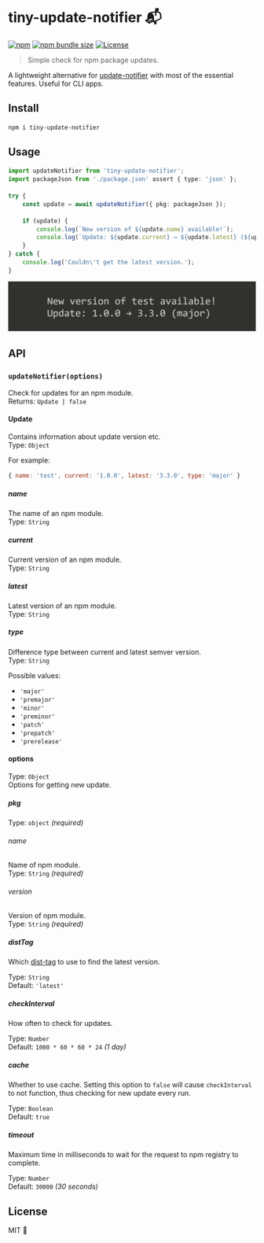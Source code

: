 # tiny-update-notifier 📬

[![npm][npm-version]][npm-link]
[![npm bundle size][bundle-size]][bundlephobia]
[![License][license]](./license)

> Simple check for npm package updates.

A lightweight alternative for [update-notifier](https://github.com/yeoman/update-notifier) with most of the essential features. Useful for CLI apps.

## Install

```bash
npm i tiny-update-notifier
```

## Usage

```ts
import updateNotifier from 'tiny-update-notifier';
import packageJson from './package.json' assert { type: 'json' };

try {
    const update = await updateNotifier({ pkg: packageJson });

    if (update) {
        console.log(`New version of ${update.name} available!`);
        console.log(`Update: ${update.current} → ${update.latest} (${update.type})`);
    }
} catch {
    console.log('Couldn\'t get the latest version.');
}
```

<img src="./.github/demo.png" alt="Example in terminal window">

## API

### `updateNotifier(options)`

Check for updates for an npm module.\
Returns: `Update | false`

#### Update

Contains information about update version etc.\
Type: `Object`

For example:
```js
{ name: 'test', current: '1.0.0', latest: '3.3.0', type: 'major' }
```

##### name

The name of an npm module.\
Type: `String`

##### current

Current version of an npm module.\
Type: `String`

##### latest

Latest version of an npm module.\
Type: `String`

##### type

Difference type between current and latest semver version.\
Type: `String`

Possible values:

* `'major'`
* `'premajor'`
* `'minor'`
* `'preminor'`
* `'patch'`
* `'prepatch'`
* `'prerelease'`

#### options

Type: `Object`\
Options for getting new update.

##### pkg
Type: `object` _(required)_

###### name

Name of npm module.\
Type: `String` _(required)_

###### version

Version of npm module.\
Type: `String` _(required)_

##### distTag

Which [dist-tag](https://docs.npmjs.com/adding-dist-tags-to-packages) to use to find the latest version.

Type: `String`\
Default: `'latest'`

##### checkInterval

How often to check for updates.

Type: `Number`\
Default: `1000 * 60 * 60 * 24` _(1 day)_

##### cache

Whether to use cache. Setting this option to `false` will cause `checkInterval` to not function, thus checking for new update every run.

Type: `Boolean`\
Default: `true`

##### timeout

Maximum time in milliseconds to wait for the request to npm registry to complete.

Type: `Number`\
Default: `30000` _(30 seconds)_

## License

MIT 💖

<!-- badges -->
[npm-link]: https://npmjs.com/package/tiny-update-notifier
[npm-version]: https://img.shields.io/npm/v/tiny-update-notifier?labelColor=000&color=57B759
[bundle-size]: https://img.shields.io/bundlephobia/min/tiny-update-notifier?labelColor=000&color=57B759
[bundlephobia]: https://bundlephobia.com/package/tiny-update-notifier
[license]: https://img.shields.io/npm/l/tiny-update-notifier?labelColor=000&color=57B759